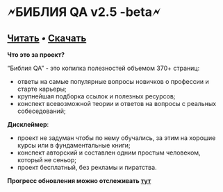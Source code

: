 # **🗲БИБЛИЯ QA v2.5 -beta🗲**


## [Читать](https://vladislaveremeev.github.io/QA_bible) _•_ [Скачать](https://github.com/VladislavEremeev/QA_bible/releases)

**Что это за проект?** 

“Библия QA” - это копилка полезностей объемом 370+ страниц:



* ответы на самые популярные вопросы новичков о профессии и старте карьеры;
* крупнейшая подборка ссылок и полезных ресурсов;
* конспект всевозможной теории и ответов на вопросы с реальных собеседований; 

**Дисклеймер**:



* проект не задуман чтобы по нему обучались, за этим на хорошие курсы или в фундаментальные книги;
* конспект авторский и составлен одним простым человеком, который не сеньор;
* проект бесплатный, без рекламы и пиратства.


**Прогресс обновления можно отслеживать [тут](https://trello.com/b/kwuaH5GU/qabible-v3)**
